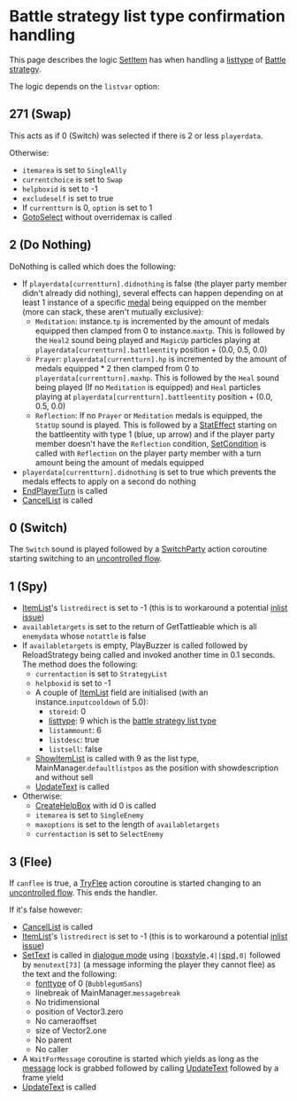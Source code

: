 # Battle strategy list type confirmation handling
This page describes the logic [SetItem](../SetItem.md) has when handling a [listtype](../../../ItemList/listtype.md) of [Battle strategy](../../../ItemList/List%20Types%20Group%20Details/Battle%20Strategy%20List%20Type.md).

The logic depends on the `listvar` option:

## 271 (Swap)
This acts as if 0 (Switch) was selected if there is 2 or less `playerdata`.

Otherwise:

- `itemarea` is set to `SingleAlly`
- `currentchoice` is set to `Swap`
- `helpboxid` is set to -1
- `excludeself` is set to true
- If `currentturn` is 0, `option` is set to 1
- [GotoSelect](../GotoSelect.md) without overridemax is called

## 2 (Do Nothing)
DoNothing is called which does the following:

- If `playerdata[currentturn].didnothing` is false (the player party member didn't already did nothing), several effects can happen depending on at least 1 instance of a specific [medal](../../../Enums%20and%20IDs/Medal.md) being equipped on the member (more can stack, these aren't mutually exclusive):
    - `Meditation`: instance.`tp` is incremented by the amount of medals equipped then clamped from 0 to instance.`maxtp`. This is followed by the `Heal2` sound being played and `MagicUp` particles playing at `playerdata[currentturn].battleentity` position + (0.0, 0.5, 0.0)
    - `Prayer`: `playerdata[currentturn].hp` is incremented by the amount of medals equipped * 2 then clamped from 0 to `playerdata[currentturn].maxhp`. This is followed by the `Heal` sound being played (If no `Meditation` is equipped) and `Heal` particles playing at `playerdata[currentturn].battleentity` position + (0.0, 0.5, 0.0)
    - `Reflection`: If no `Prayer` or `Meditation` medals is equipped, the `StatUp` sound is played. This is followed by a [StatEffect](../../Visual%20rendering/StatEffect.md) starting on the battleentity with type 1 (blue, up arrow) and if the player party member doesn't have the `Reflection` condition, [SetCondition](../../Actors%20states/Conditions%20methods/SetCondition.md) is called with `Reflection` on the player party member with a turn amount being the amount of medals equipped
- `playerdata[currentturn].didnothing` is set to true which prevents the medals effects to apply on a second do nothing
- [EndPlayerTurn](../../Battle%20flow/EndPlayerTurn.md) is called
- [CancelList](../CancelList.md) is called

## 0 (Switch)
The `Switch` sound is played followed by a [SwitchParty](../../Battle%20flow/Action%20coroutines/SwitchParty.md#switchparty) action coroutine starting switching to an [uncontrolled flow](../../Battle%20flow/Update%20flows/Uncontrolled%20flow.md).

## 1 (Spy)

- [ItemList](../../../ItemList/ItemList.md)'s `listredirect` is set to -1 (this is to workaround a potential [inlist issue](../../../ItemList/inlist%20issue.md))
- `availabletargets` is set to the return of GetTattleable which is all `enemydata` whose `notattle` is false
- If `availabletargets` is empty, PlayBuzzer is called followed by ReloadStrategy being called and invoked another time in 0.1 seconds. The method does the following:
    - `currentaction` is set to `StrategyList`
    - `helpboxid` is set to -1
    - A couple of [ItemList](../../../ItemList/ItemList.md) field are initialised (with an instance.`inputcooldown` of 5.0):
        - `storeid`: 0
        - [listtype](../../../ItemList/listtype.md): 9 which is the [battle strategy list type](../../../ItemList/List%20Types%20Group%20Details/Battle%20Strategy%20List%20Type.md)
        - `listammount`: 6
        - `listdesc`: true
        - `listsell`: false
    - [ShowItemList](../../../ItemList/ShowItemList.md) is called with 9 as the list type, MainManager.`defaultlistpos` as the position with showdescription and without sell
    - [UpdateText](../../Visual%20rendering/UpdateText.md) is called
- Otherwise:
    - [CreateHelpBox](../../Visual%20rendering/CreateHelpBox.md) with id 0 is called
    - `itemarea` is set to `SingleEnemy`
    - `maxoptions` is set to the length of `availabletargets`
    - `currentaction` is set to `SelectEnemy`

## 3 (Flee)
If `canflee` is true, a [TryFlee](../../Battle%20flow/Action%20coroutines/TryFlee.md) action coroutine is started changing to an [uncontrolled flow](../../Battle%20flow/Update%20flows/Uncontrolled%20flow.md). This ends the handler.

If it's false however:

- [CancelList](../CancelList.md) is called
- [ItemList](../../../ItemList/ItemList.md)'s `listredirect` is set to -1 (this is to workaround a potential [inlist issue](../../../ItemList/inlist%20issue.md))
- [SetText](../../../SetText/SetText.md) is called in [dialogue mode](../../../SetText/Dialogue%20mode.md) using `|`[boxstyle](../../../SetText/Individual%20commands/Boxstyle.md)`,4||`[spd](../../../SetText/Individual%20commands/Spd.md)`,0|` followed by `menutext[73]` (a message informing the player they cannot flee) as the text and the following:
    - [fonttype](../../../SetText/Notable%20states.md#fonttype) of 0 (`BubblegumSans`)
    - linebreak of MainManager.`messagebreak`
    - No tridimensional
    - position of Vector3.zero
    - No cameraoffset
    - size of Vector2.one
    - No parent
    - No caller
- A `WaitForMessage` coroutine is started which yields as long as the [message](../../../SetText/Notable%20states.md#message) lock is grabbed followed by calling [UpdateText](../../Visual%20rendering/UpdateText.md) followed by a frame yield
- [UpdateText](../../Visual%20rendering/UpdateText.md) is called
